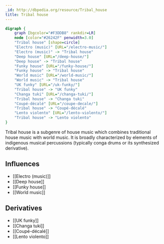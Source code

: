 ```yaml
---
_id: http://dbpedia.org/resource/Tribal_house
title: Tribal house
---
```


```dot
digraph {
	graph [bgcolor="#F3DDB8" rankdir=LR]
	node [color="#26242F" penwidth=3.0]
	"Tribal house" [shape=circle]
	"Electro (music)" [URL="/electro-music/"]
	"Electro (music)" -> "Tribal house"
	"Deep house" [URL="/deep-house/"]
	"Deep house" -> "Tribal house"
	"Funky house" [URL="/funky-house/"]
	"Funky house" -> "Tribal house"
	"World music" [URL="/world-music/"]
	"World music" -> "Tribal house"
	"UK funky" [URL="/uk-funky/"]
	"Tribal house" -> "UK funky"
	"Changa tuki" [URL="/changa-tuki/"]
	"Tribal house" -> "Changa tuki"
	"Coupé-décalé" [URL="/coupe-decale/"]
	"Tribal house" -> "Coupé-décalé"
	"Lento violento" [URL="/lento-violento/"]
	"Tribal house" -> "Lento violento"
}
```

Tribal house is a subgenre of house music which combines traditional house music with world music. It is broadly characterized by elements of indigenous musical percussions (typically conga drums or its synthesized derivative).

## Influences

- [[Electro (music)]]
- [[Deep house]]
- [[Funky house]]
- [[World music]]

## Derivatives

- [[UK funky]]
- [[Changa tuki]]
- [[Coupé-décalé]]
- [[Lento violento]]
